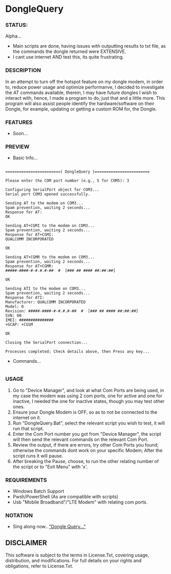 # DongleQuery

### STATUS: 
Alpha...
- Main scripts are done, having issues with outputting results to txt file, as the commands the dongle returned were EXTENSIVE.
- I cant use internet AND test this, its quite frustrating.

### DESCRIPTION
In an attempt to turn off the hotspot feature on my dongle modem, in order to, reduce power usage and optimize performanve, I decided to investigate the AT commands available, therein, I may have future dongles I wish to interact with, hence, I made a program to do, just that and a little more. This program will also assist people identify the hardware/software on their Dongle, for example, updating or getting a custom ROM for, the Dongle. 

### FEATURES
- Soon...

### PREVIEW
- Basic Info...
```

========================( DongleQuery )========================

Please enter the COM port number (e.g., 5 for COM5): 3

Configuring SerialPort object for COM3...
Serial port COM3 opened successfully.

Sending AT to the modem on COM3...
Spam prevention, waiting 2 seconds...
Response for AT:
OK

Sending AT+CGMI to the modem on COM3...
Spam prevention, waiting 2 seconds...
Response for AT+CGMI:
QUALCOMM INCORPORATED

OK

Sending AT+CGMR to the modem on COM3...
Spam prevention, waiting 2 seconds...
Response for AT+CGMR:
#####-####-#-#.#.#-##  #  [### ## #### ##:##:##]

OK

Sending ATI to the modem on COM3...
Spam prevention, waiting 2 seconds...
Response for ATI:
Manufacturer: QUALCOMM INCORPORATED
Model: 0
Revision: #####-####-#-#.#.#-##  #  [### ## #### ##:##:##]
SVN: 00
IMEI: ###############
+GCAP: +CGSM

OK

Closing the SerialPort connection...

Processes completed; Check details above, then Press any key...
```
- Commands...
```
```

### USAGE
1. Go to "Device Manager", and look at what Com Ports are being used, in my case the modem was using 2 com ports, one for active and one for inactive, I needed the one for inactive states, though you may test other ones.
2. Ensure your Dongle Modem is OFF, so as to not be connected to the internet on it.
3. Run "DongleQuery.Bat", select the relevant script you wish to test, it will run that script.
4. Enter the Com Port number you got from "Device Manager", the script will then send the relevant commands on the relevant Com Port.
5. Review the output, if there are errors, try other Com Ports you found; otherwise the commands dont work on your specific Modem; After the script runs it will pause.
6. After breaking the Pause, choose, to run the other relating number of the script or to "Exit Menu" with 'x'.

### REQUIREMENTS
- Windows Batch Support
- Pwsh/PowerShell (As are compatible with scripts)
- Usb "Mobile Broadband"/"LTE Modem" with relating com ports.

### NOTATION
- Sing along now.. ["Dongle Query..."](https://www.youtube.com/watch?v=QGKiC2suCHQ)
  
## DISCLAIMER
This software is subject to the terms in License.Txt, covering usage, distribution, and modifications. For full details on your rights and obligations, refer to License.Txt.
